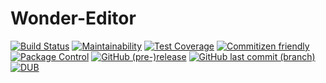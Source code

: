 # Wonder-Editor

[![Build Status](https://travis-ci.org/Wonder-Technology/Wonder-Editor.png)](https://travis-ci.org/Wonder-Technology/Wonder-Editor?branch%3Dmaster)
[![Maintainability](https://api.codeclimate.com/v1/badges/8dbe3d385c49aa1026e5/maintainability)](https://codeclimate.com/github/Wonder-Technology/Wonder-Editor/maintainability)
[![Test Coverage](https://api.codeclimate.com/v1/badges/8dbe3d385c49aa1026e5/test_coverage)](https://codeclimate.com/github/Wonder-Technology/Wonder-Editor/test_coverage)
[![Commitizen friendly](https://img.shields.io/badge/commitizen-friendly-brightgreen.svg)](http://commitizen.github.io/cz-cli/)
[![Package Control](https://img.shields.io/packagecontrol/dw/GitGutter.svg)](https://github.com/Wonder-Technology/Wonder-Editor)
[![GitHub (pre-)release](https://img.shields.io/github/release/qubyte/rubidium/all.svg)](https://github.com/Wonder-Technology/Wonder-Editor)
[![GitHub last commit (branch)](https://img.shields.io/github/last-commit/google/skia/infra/config.svg)](https://github.com/Wonder-Technology/Wonder-Editor)
[![DUB](https://img.shields.io/dub/l/vibe-d.svg)](https://github.com/Wonder-Technology/Wonder-Editor)
